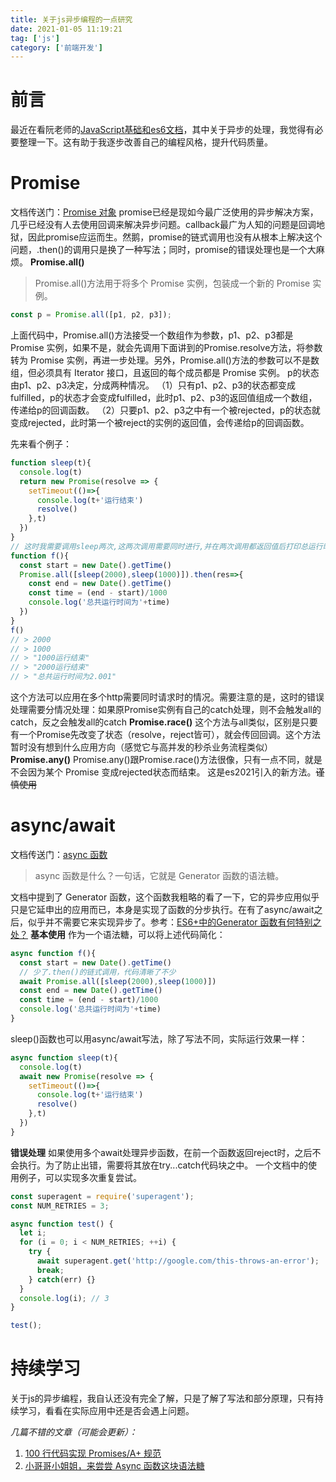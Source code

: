 ```yaml
---
title: 关于js异步编程的一点研究
date: 2021-01-05 11:19:21
tag: ['js']
category: ['前端开发']
---
```


# 前言
最近在看阮老师的[JavaScript基础和es6文档](https://wangdoc.com/)，其中关于异步的处理，我觉得有必要整理一下。这有助于我逐步改善自己的编程风格，提升代码质量。
# Promise
文档传送门：[Promise 对象](https://wangdoc.com/es6/promise.html "Promise 对象")
promise已经是现如今最广泛使用的异步解决方案，几乎已经没有人去使用回调来解决异步问题。callback最广为人知的问题是回调地狱，因此promise应运而生。然鹅，promise的链式调用也没有从根本上解决这个问题，.then()的调用只是换了一种写法；同时，promise的错误处理也是一个大麻烦。
**Promise.all()**
> Promise.all()方法用于将多个 Promise 实例，包装成一个新的 Promise 实例。
```javascript
const p = Promise.all([p1, p2, p3]);
```
上面代码中，Promise.all()方法接受一个数组作为参数，p1、p2、p3都是 Promise 实例，如果不是，就会先调用下面讲到的Promise.resolve方法，将参数转为 Promise 实例，再进一步处理。另外，Promise.all()方法的参数可以不是数组，但必须具有 Iterator 接口，且返回的每个成员都是 Promise 实例。
p的状态由p1、p2、p3决定，分成两种情况。
（1）只有p1、p2、p3的状态都变成fulfilled，p的状态才会变成fulfilled，此时p1、p2、p3的返回值组成一个数组，传递给p的回调函数。
（2）只要p1、p2、p3之中有一个被rejected，p的状态就变成rejected，此时第一个被reject的实例的返回值，会传递给p的回调函数。

先来看个例子：
```javascript
function sleep(t){
  console.log(t)
  return new Promise(resolve => {
    setTimeout(()=>{
      console.log(t+'运行结束')
      resolve()
    },t)
  })
}
// 这时我需要调用sleep两次,这两次调用需要同时进行,并在两次调用都返回值后打印总运行时间
function f(){
  const start = new Date().getTime()
  Promise.all([sleep(2000),sleep(1000)]).then(res=>{
    const end = new Date().getTime()
    const time = (end - start)/1000
    console.log('总共运行时间为'+time)
  })
}
f()
// > 2000
// > 1000
// > "1000运行结束"
// > "2000运行结束"
// > "总共运行时间为2.001"
```
这个方法可以应用在多个http需要同时请求时的情况。需要注意的是，这时的错误处理需要分情况处理：如果原Promise实例有自己的catch处理，则不会触发all的catch，反之会触发all的catch
**Promise.race()**
这个方法与all类似，区别是只要有一个Promise先改变了状态（resolve，reject皆可），就会传回回调。这个方法暂时没有想到什么应用方向（感觉它与高并发的秒杀业务流程类似）
**Promise.any()**
Promise.any()跟Promise.race()方法很像，只有一点不同，就是不会因为某个 Promise 变成rejected状态而结束。
这是es2021引入的新方法。~~谨慎使用~~
# async/await
文档传送门：[async 函数](https://wangdoc.com/es6/async.html "async 函数")
> async 函数是什么？一句话，它就是 Generator 函数的语法糖。

文档中提到了 Generator 函数，这个函数我粗略的看了一下，它的异步应用似乎只是它延申出的应用而已，本身是实现了函数的分步执行。在有了async/await之后，似乎并不需要它来实现异步了。参考：[ES6+中的Generator 函数有何特别之处？](https://www.zhihu.com/question/290681846 "ES6+中的Generator 函数有何特别之处？")
**基本使用**
作为一个语法糖，可以将上述代码简化：
```javascript
async function f(){
  const start = new Date().getTime()
  // 少了.then()的链式调用，代码清晰了不少
  await Promise.all([sleep(2000),sleep(1000)])
  const end = new Date().getTime()
  const time = (end - start)/1000
  console.log('总共运行时间为'+time)
}
```
sleep()函数也可以用async/await写法，除了写法不同，实际运行效果一样：
```javascript
async function sleep(t){
  console.log(t)
  await new Promise(resolve => {
    setTimeout(()=>{
      console.log(t+'运行结束')
      resolve()
    },t)
  })
}
```
**错误处理**
如果使用多个await处理异步函数，在前一个函数返回reject时，之后不会执行。为了防止出错，需要将其放在try...catch代码块之中。
一个文档中的使用例子，可以实现多次重复尝试。
```javascript
const superagent = require('superagent');
const NUM_RETRIES = 3;

async function test() {
  let i;
  for (i = 0; i < NUM_RETRIES; ++i) {
    try {
      await superagent.get('http://google.com/this-throws-an-error');
      break;
    } catch(err) {}
  }
  console.log(i); // 3
}

test();
```
# 持续学习
关于js的异步编程，我自认还没有完全了解，只是了解了写法和部分原理，只有持续学习，看看在实际应用中还是否会遇上问题。

*几篇不错的文章（可能会更新）：*
1. [100 行代码实现 Promises/A+ 规范](https://zhuanlan.zhihu.com/p/83965949 "100 行代码实现 Promises/A+ 规范")
2. [小哥哥小姐姐，来尝尝 Async 函数这块语法糖](https://zhuanlan.zhihu.com/p/42649246 "小哥哥小姐姐，来尝尝 Async 函数这块语法糖")
